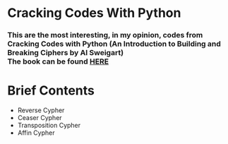 # Cracking Codes With Python
### This are the most interesting, in my opinion, codes from Cracking Codes with Python (An Introduction to Building and Breaking Ciphers by Al Sweigart) <br> The book can be found [HERE](https://nostarch.com/crackingcodes/)

# Brief Contents
- Reverse Cypher
- Ceaser Cypher
- Transposition Cypher
- Affin Cypher
